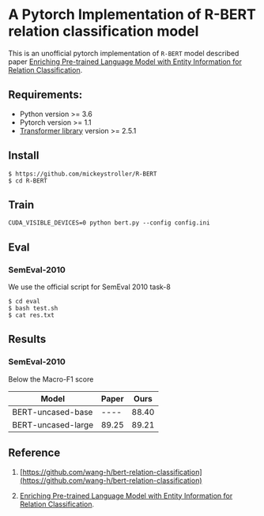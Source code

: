 # A Pytorch Implementation of R-BERT relation classification model

This is an unofficial pytorch implementation of `R-BERT` model described paper [Enriching Pre-trained Language Model with Entity Information for Relation Classification](https://arxiv.org/abs/1905.08284).


## Requirements:
 
- Python version >= 3.6
- Pytorch version >= 1.1
- [Transformer library](https://github.com/huggingface/transformers) version >= 2.5.1

## Install

```
$ https://github.com/mickeystroller/R-BERT
$ cd R-BERT
```

## Train

```
CUDA_VISIBLE_DEVICES=0 python bert.py --config config.ini
```

## Eval

### SemEval-2010

We use the official script for SemEval 2010 task-8

```
$ cd eval
$ bash test.sh
$ cat res.txt
```

## Results

### SemEval-2010

Below the Macro-F1 score

|        Model        |     Paper      |     Ours       |
| ------------------- | -------------- | -------------- |
| BERT-uncased-base   |     ----       |     88.40      |
| BERT-uncased-large  |     89.25      |     89.21      |


## Reference

1. [https://github.com/wang-h/bert-relation-classification](https://github.com/wang-h/bert-relation-classification)

2. [Enriching Pre-trained Language Model with Entity Information for Relation Classification](https://arxiv.org/abs/1905.08284).
